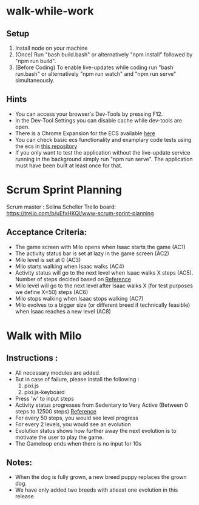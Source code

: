 # walk-while-work

## Setup

1. Install node on your machine
2. (Once) Run "bash build.bash" or alternatively "npm install" followed by "npm run build".
3. (Before Coding) To enable live-updates while coding run "bash run.bash" or alternatively "npm run watch" and "npm run serve" simultaneously.


## Hints

- You can access your browser's Dev-Tools by pressing F12.
- In the Dev-Tool Settings you can disable cache while dev-tools are open.
- There is a Chrome Expansion for the ECS available [here](https://github.com/mreinstein/ecs)
- You can check basic ecs functionality and examplary code tests using the ecs in [this repository](https://github.com/mreinstein/ecs)
- If you only want to test the application without the live-update service running in the background simply run "npm run serve". The application must have been built at least once for that.

# Scrum Sprint Planning

Scrum master : Selina Scheller
Trello board: https://trello.com/b/uEfxHKQl/www-scrum-sprint-planning 

## Acceptance Criteria:
- The game screen with Milo opens when Isaac starts the game (AC1)
- The activity status bar is set at lazy in the game screen (AC2)
- Milo level is set at 0 (AC3)
- Milo starts walking when Isaac walks (AC4)
- Activity status will go to the next level when Isaac walks X steps (AC5). Number of steps decided based on [Reference](https://www.who.int/dietphysicalactivity/publications/pacific_pa_guidelines.pdf)
- Milo level will go to the next level after Isaac walks X (for test purposes we define X=50) steps (AC6)
- Milo stops walking when Isaac stops walking (AC7)
- Milo evolves to a bigger size (or different breed if technically feasible) when Isaac reaches a new level (AC8)

# Walk with Milo

## Instructions : 
- All necessary modules are added. 
- But in case of failure, please install the following :
    1. pixi.js
    2. pixi.js-keyboard
- Press 'w' to input steps
- Activity status progresses from Sedentary to Very Active (Between 0 steps to 12500 steps) [Reference](https://www.who.int/dietphysicalactivity/publications/pacific_pa_guidelines.pdf)
- For every 50 steps, you would see level progress
- For every 2 levels, you would see an evolution
- Evolution status shows how further away the next evolution is to motivate the user to play the game.
- The Gameloop ends when there is no input for 10s

## Notes: 
- When the dog is fully grown, a new breed puppy replaces the grown dog.
- We have only added two breeds with atleast one evolution in this release.









